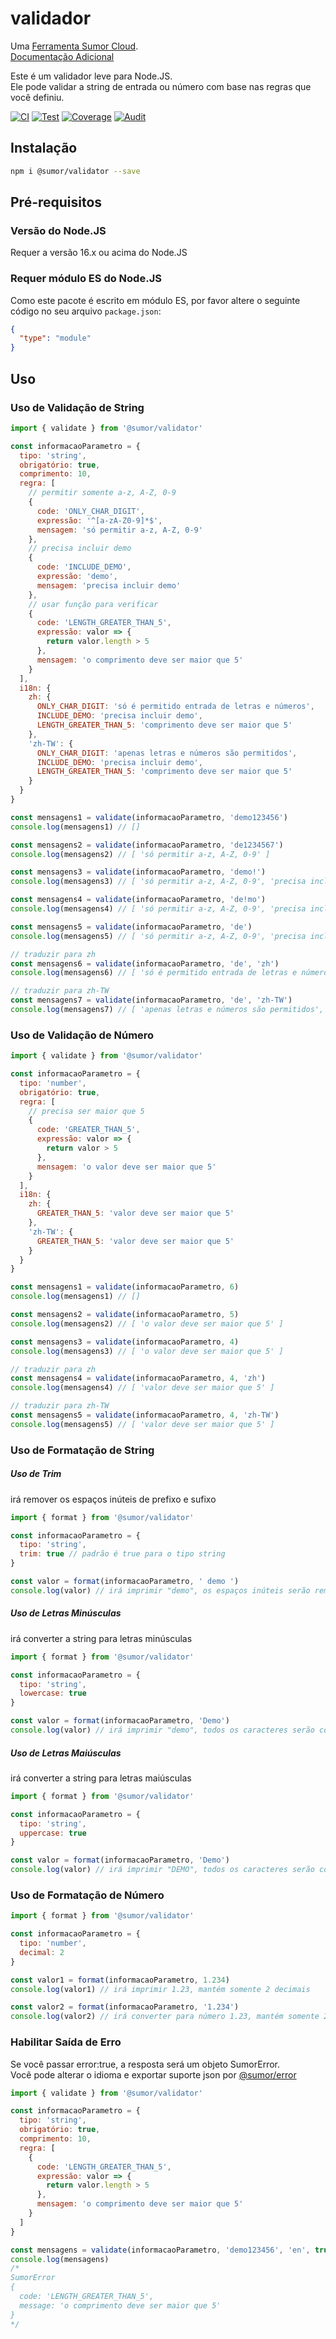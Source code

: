 # validador

Uma [Ferramenta Sumor Cloud](https://sumor.cloud).  
[Documentação Adicional](https://sumor.cloud)

Este é um validador leve para Node.JS.  
Ele pode validar a string de entrada ou número com base nas regras que você definiu.

[![CI](https://github.com/sumor-cloud/validator/actions/workflows/ci.yml/badge.svg)](https://github.com/sumor-cloud/validator/actions/workflows/ci.yml)
[![Test](https://github.com/sumor-cloud/validator/actions/workflows/ut.yml/badge.svg)](https://github.com/sumor-cloud/validator/actions/workflows/ut.yml)
[![Coverage](https://github.com/sumor-cloud/validator/actions/workflows/coverage.yml/badge.svg)](https://github.com/sumor-cloud/validator/actions/workflows/coverage.yml)
[![Audit](https://github.com/sumor-cloud/validator/actions/workflows/audit.yml/badge.svg)](https://github.com/sumor-cloud/validator/actions/workflows/audit.yml)

## Instalação

```bash
npm i @sumor/validator --save
```

## Pré-requisitos

### Versão do Node.JS

Requer a versão 16.x ou acima do Node.JS

### Requer módulo ES do Node.JS

Como este pacote é escrito em módulo ES, por favor altere o seguinte código no seu arquivo `package.json`:

```json
{
  "type": "module"
}
```

## Uso

### Uso de Validação de String

```js
import { validate } from '@sumor/validator'

const informacaoParametro = {
  tipo: 'string',
  obrigatório: true,
  comprimento: 10,
  regra: [
    // permitir somente a-z, A-Z, 0-9
    {
      code: 'ONLY_CHAR_DIGIT',
      expressão: '^[a-zA-Z0-9]*$',
      mensagem: 'só permitir a-z, A-Z, 0-9'
    },
    // precisa incluir demo
    {
      code: 'INCLUDE_DEMO',
      expressão: 'demo',
      mensagem: 'precisa incluir demo'
    },
    // usar função para verificar
    {
      code: 'LENGTH_GREATER_THAN_5',
      expressão: valor => {
        return valor.length > 5
      },
      mensagem: 'o comprimento deve ser maior que 5'
    }
  ],
  i18n: {
    zh: {
      ONLY_CHAR_DIGIT: 'só é permitido entrada de letras e números',
      INCLUDE_DEMO: 'precisa incluir demo',
      LENGTH_GREATER_THAN_5: 'comprimento deve ser maior que 5'
    },
    'zh-TW': {
      ONLY_CHAR_DIGIT: 'apenas letras e números são permitidos',
      INCLUDE_DEMO: 'precisa incluir demo',
      LENGTH_GREATER_THAN_5: 'comprimento deve ser maior que 5'
    }
  }
}

const mensagens1 = validate(informacaoParametro, 'demo123456')
console.log(mensagens1) // []

const mensagens2 = validate(informacaoParametro, 'de1234567')
console.log(mensagens2) // [ 'só permitir a-z, A-Z, 0-9' ]

const mensagens3 = validate(informacaoParametro, 'demo!')
console.log(mensagens3) // [ 'só permitir a-z, A-Z, 0-9', 'precisa incluir demo' ]

const mensagens4 = validate(informacaoParametro, 'de!mo')
console.log(mensagens4) // [ 'só permitir a-z, A-Z, 0-9', 'precisa incluir demo' ]

const mensagens5 = validate(informacaoParametro, 'de')
console.log(mensagens5) // [ 'só permitir a-z, A-Z, 0-9', 'precisa incluir demo', 'o comprimento deve ser maior que 5' ]

// traduzir para zh
const mensagens6 = validate(informacaoParametro, 'de', 'zh')
console.log(mensagens6) // [ 'só é permitido entrada de letras e números', 'precisa incluir demo', 'comprimento deve ser maior que 5' ]

// traduzir para zh-TW
const mensagens7 = validate(informacaoParametro, 'de', 'zh-TW')
console.log(mensagens7) // [ 'apenas letras e números são permitidos', 'precisa incluir demo', 'comprimento deve ser maior que 5' ]
```

### Uso de Validação de Número

```js
import { validate } from '@sumor/validator'

const informacaoParametro = {
  tipo: 'number',
  obrigatório: true,
  regra: [
    // precisa ser maior que 5
    {
      code: 'GREATER_THAN_5',
      expressão: valor => {
        return valor > 5
      },
      mensagem: 'o valor deve ser maior que 5'
    }
  ],
  i18n: {
    zh: {
      GREATER_THAN_5: 'valor deve ser maior que 5'
    },
    'zh-TW': {
      GREATER_THAN_5: 'valor deve ser maior que 5'
    }
  }
}

const mensagens1 = validate(informacaoParametro, 6)
console.log(mensagens1) // []

const mensagens2 = validate(informacaoParametro, 5)
console.log(mensagens2) // [ 'o valor deve ser maior que 5' ]

const mensagens3 = validate(informacaoParametro, 4)
console.log(mensagens3) // [ 'o valor deve ser maior que 5' ]

// traduzir para zh
const mensagens4 = validate(informacaoParametro, 4, 'zh')
console.log(mensagens4) // [ 'valor deve ser maior que 5' ]

// traduzir para zh-TW
const mensagens5 = validate(informacaoParametro, 4, 'zh-TW')
console.log(mensagens5) // [ 'valor deve ser maior que 5' ]
```

### Uso de Formatação de String

##### Uso de Trim

irá remover os espaços inúteis de prefixo e sufixo

```js
import { format } from '@sumor/validator'

const informacaoParametro = {
  tipo: 'string',
  trim: true // padrão é true para o tipo string
}

const valor = format(informacaoParametro, ' demo ')
console.log(valor) // irá imprimir "demo", os espaços inúteis serão removidos
```

##### Uso de Letras Minúsculas

irá converter a string para letras minúsculas

```js
import { format } from '@sumor/validator'

const informacaoParametro = {
  tipo: 'string',
  lowercase: true
}

const valor = format(informacaoParametro, 'Demo')
console.log(valor) // irá imprimir "demo", todos os caracteres serão convertidos para minúsculas
```

##### Uso de Letras Maiúsculas

irá converter a string para letras maiúsculas

```js
import { format } from '@sumor/validator'

const informacaoParametro = {
  tipo: 'string',
  uppercase: true
}

const valor = format(informacaoParametro, 'Demo')
console.log(valor) // irá imprimir "DEMO", todos os caracteres serão convertidos para maiúsculas
```

### Uso de Formatação de Número

```js
import { format } from '@sumor/validator'

const informacaoParametro = {
  tipo: 'number',
  decimal: 2
}

const valor1 = format(informacaoParametro, 1.234)
console.log(valor1) // irá imprimir 1.23, mantém somente 2 decimais

const valor2 = format(informacaoParametro, '1.234')
console.log(valor2) // irá converter para número 1.23, mantém somente 2 decimais
```

### Habilitar Saída de Erro

Se você passar error:true, a resposta será um objeto SumorError.  
Você pode alterar o idioma e exportar suporte json por [@sumor/error](https://www.npmjs.com/package/@sumor/error)

```js
import { validate } from '@sumor/validator'

const informacaoParametro = {
  tipo: 'string',
  obrigatório: true,
  comprimento: 10,
  regra: [
    {
      code: 'LENGTH_GREATER_THAN_5',
      expressão: valor => {
        return valor.length > 5
      },
      mensagem: 'o comprimento deve ser maior que 5'
    }
  ]
}

const mensagens = validate(informacaoParametro, 'demo123456', 'en', true)
console.log(mensagens)
/* 
SumorError
{
  code: 'LENGTH_GREATER_THAN_5',
  message: 'o comprimento deve ser maior que 5'
}
*/
```
